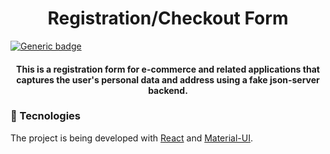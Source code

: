 <h1 align="center">
   Registration/Checkout Form
</h1>

[![Generic badge](https://img.shields.io/badge/Status:-Ongoing-yellow.svg)](https://shields.io/)

<h4 align="center">This is a registration form for e-commerce and related applications that captures the user's personal data and address using a fake json-server backend.</h5>

### 🔧 Tecnologies
The project is being developed with [React](https://reactjs.org/) and [Material-UI](https://material-ui.com/).
